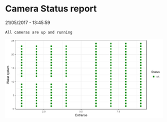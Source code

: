Camera Status report
================
21/05/2017 - 13:45:59

    All cameras are up and running

![](camreport_files/figure-markdown_github/unnamed-chunk-2-1.png)
